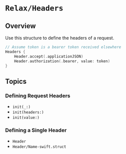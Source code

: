 # ``Relax/Headers``

## Overview

Use this structure to define the headers of a request.

```swift
// Assume token is a bearer token received elsewhere
Headers {
    Header.accept(.applicationJSON)
    Header.authorization(.bearer, value: token)
}
```

## Topics

### Defining Request Headers

- ``init(_:)``
- ``init(headers:)``
- ``init(value:)``

### Defining a Single Header

- ``Header``
- ``Header/Name-swift.struct``

